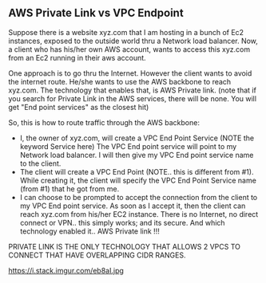 ## AWS Private Link vs VPC Endpoint

Suppose there is a website xyz.com that I am hosting in a bunch of Ec2 instances, exposed to the outside world thru a Network load balancer. Now, a client who has his/her own AWS account, wants to access this xyz.com from an Ec2 running in their aws account.

One approach is to go thru the Internet. However the client wants to avoid the internet route. He/she wants to use the AWS backbone to reach xyz.com. The technology that enables that, is AWS Private link. (note that if you search for Private Link in the AWS services, there will be none. You will get "End point services" as the closest hit)

So, this is how to route traffic through the AWS backbone:

- I, the owner of xyz.com, will create a VPC End Point Service (NOTE the keyword Service here) The VPC End point service will point to my Network load balancer. I will then give my VPC End point service name to the client.
- The client will create a VPC End Point (NOTE.. this is different from #1). While creating it, the client will specify the VPC End Point Service name (from #1) that he got from me.
- I can choose to be prompted to accept the connection from the client to my VPC End point service. As soon as I accept it, then the client can reach xyz.com from his/her EC2 instance. There is no Internet, no direct connect or VPN.. this simply works; and its secure. And which technology enabled it.. AWS Private link !!!

PRIVATE LINK IS THE ONLY TECHNOLOGY THAT ALLOWS 2 VPCS TO CONNECT THAT HAVE OVERLAPPING CIDR RANGES.

https://i.stack.imgur.com/eb8aI.jpg 

